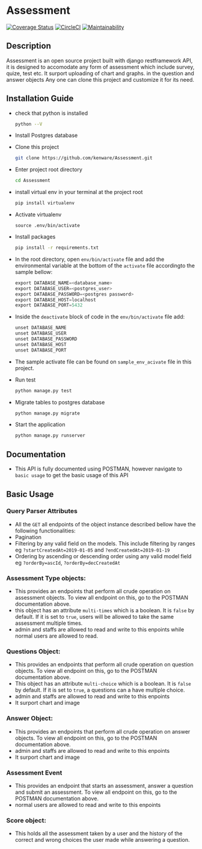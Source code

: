 # Assessment
[![Coverage Status](https://coveralls.io/repos/github/kenware/Assessment/badge.svg?branch=develop)](https://coveralls.io/github/kenware/Assessment?branch=develop)
[![CircleCI](https://circleci.com/gh/kenware/Assessment/tree/develop.svg?style=svg)](https://circleci.com/gh/kenware/Assessment/tree/develop)
[![Maintainability](https://api.codeclimate.com/v1/badges/788103f2b045ee5d196f/maintainability)](https://codeclimate.com/github/kenware/Assessment/maintainability)
## Description
Assessment is an open source project built with django restframework API, it is designed to accomodate any form of assessment which include survey, quize, test etc. It surport uploading of chart and graphs. in the question and answer objects
Any one can clone this project and customize it for its need.

## Installation Guide
* check that python is installed
    ```bash
    python --V
    ```
* Install Postgres database

* Clone this project
    ```bash
    git clone https://github.com/kenware/Assessment.git
    ```
* Enter project root directory
    ```bash
    cd Assessment
    ```
* install virtual env in your terminal at the project root
    ```bash
    pip install virtualenv
    ```
* Activate virtualenv 
    ```bass
    source .env/bin/activate
    ```
* Install packages
    ```bash
    pip install -r requirements.txt
    ```
* In the root directory, open `env/bin/activate` file and add the environmental variable at the bottom of the `activate` file accordingto the sample bellow:
    ```python
    export DATABASE_NAME=<database_name>
    export DATABASE_USER=<postgres_user>
    export DATABASE_PASSWORD=<postgres password>
    export DATABASE_HOST=localhost
    export DATABASE_PORT=5432
    ```
* Inside the `deactivate` block of code in the `env/bin/activate` file add:
    ```python
    unset DATABASE_NAME
    unset DATABASE_USER
    unset DATABASE_PASSWORD
    unset DATABASE_HOST
    unset DATABASE_PORT
    ```
* The sample activate file can be found on `sample_env_acivate` file in this project.

* Run test
    ```bash
    python manage.py test
    ```
* Migrate tables to postgres database
    ```bash
    python manage.py migrate
    ```

* Start the application
    ```bash
    python manage.py runserver
    ```
## Documentation
* This API is fully documented using POSTMAN, however navigate to `basic usage` to get the basic usage of this API

## Basic Usage
### Query Parser Attributes
* All the `GET` all endpoints of the object instance described bellow have the following functionalities:
* Pagination
* Filtering by any valid field on the models. This include filtering by ranges eg `?startCreatedAt=2019-01-05` and `?endCreatedAt=2019-01-19`
* Ordering by ascending or descending order using any valid model field eg `?orderBy=ascId`, `?orderBy=decCreatedAt`
### Assessment Type objects:
* This provides an endpoints that perform all crude operation on assessment objects. To view all endpoint on this, go to the POSTMAN documentation above.
* this object has an attribute `multi-times` which is a boolean. It is `false` by default. If it is set to `true`, users will be allowed to take the same assessment multiple times.
* admin and staffs are allowed to read and write to this enpoints while normal users are allowed to read.

### Questions Object:
* This provides an endpoints that perform all crude operation on question objects. To view all endpoint on this, go to the POSTMAN documentation above.
* This object has an attribute `multi-choice` which is a boolean. It is `false` by default. If it is set to `true`, a questions can a have multiple choice.
* admin and staffs are allowed to read and write to this enpoints
* It surport chart and image

### Answer Object:
* This provides an endpoints that perform all crude operation on answer objects. To view all endpoint on this, go to the POSTMAN documentation above.
* admin and staffs are allowed to read and write to this enpoints
* It surport chart and image

### Assessment Event
* This provides an endpoint that starts an assessment, answer a question and submit an assessment. To view all endpoint on this, go to the POSTMAN documentation above.
* normal users are allowed to read and write to this enpoints

### Score object:
* This holds all the assessment taken by a user and the history of the correct and wrong choices the user made while answering a question.